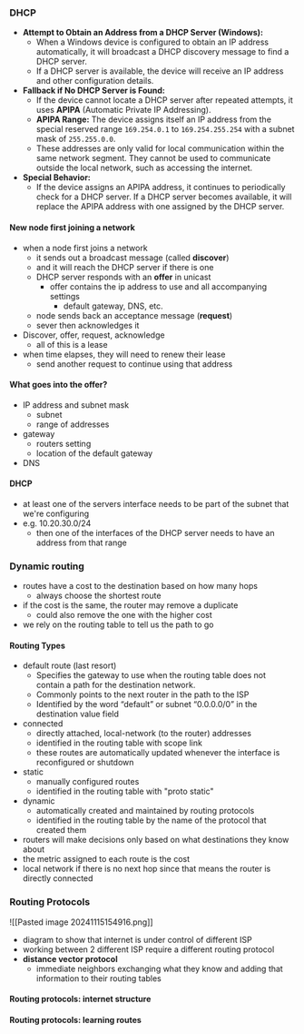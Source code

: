 ### DHCP
- **Attempt to Obtain an Address from a DHCP Server (Windows):**
    - When a Windows device is configured to obtain an IP address automatically, it will broadcast a DHCP discovery message to find a DHCP server.
    - If a DHCP server is available, the device will receive an IP address and other configuration details.
- **Fallback if No DHCP Server is Found:**
    - If the device cannot locate a DHCP server after repeated attempts, it uses **APIPA** (Automatic Private IP Addressing).
    - **APIPA Range:** The device assigns itself an IP address from the special reserved range `169.254.0.1` to `169.254.255.254` with a subnet mask of `255.255.0.0`.
    - These addresses are only valid for local communication within the same network segment. They cannot be used to communicate outside the local network, such as accessing the internet.
- **Special Behavior:**
    - If the device assigns an APIPA address, it continues to periodically check for a DHCP server. If a DHCP server becomes available, it will replace the APIPA address with one assigned by the DHCP server.

#### New node first joining a network 
- when a node first joins a network
	- it sends out a broadcast message (called **discover**)
	- and it will reach the DHCP server if there is one
	- DHCP server responds with an **offer** in unicast 
		- offer contains the ip address to use and all accompanying settings
			- default gateway, DNS, etc.
	- node sends back an acceptance message (**request**)
	- sever then acknowledges it  
- Discover, offer, request, acknowledge 
	- all of this is a lease 
- when time elapses, they will need to renew their lease
	- send another request to continue using that address 

#### What goes into the offer?
- IP address and subnet mask
	- subnet
	- range of addresses
- gateway
	- routers setting 
	- location of the default gateway 
- DNS

#### DHCP 
- at least one of the servers interface needs to be part of the subnet that we're configuring 
- e.g. 10.20.30.0/24
	- then one of the interfaces of the DHCP server needs to have an address from that range 

### Dynamic routing
- routes have a cost to the destination based on how many hops
	- always choose the shortest route
- if the cost is the same, the router may remove a duplicate 
	- could also remove the one with the higher cost 
- we rely on the routing table to tell us the path to go

#### Routing Types
- default route (last resort)
	- Specifies the gateway to use when the routing table does not contain a path for the destination network.  
	- Commonly points to the next router in the path to the ISP  
	- Identified by the word “default” or subnet “0.0.0.0/0” in the destination value field
- connected
	- directly attached, local-network (to the router) addresses
	- identified in the routing table with scope link
	- these routes are automatically updated whenever the interface is reconfigured or shutdown 
- static
	- manually configured routes
	- identified in the routing table with "proto static"
- dynamic
	- automatically created and maintained by routing protocols
	- identified in the routing table by the name of the protocol that created them
- routers will make decisions only based on what destinations they know about 
- the metric assigned to each route is the cost 
- local network if there is no next hop since that means the router is directly connected 

### Routing Protocols

![[Pasted image 20241115154916.png]]
- diagram to show that internet is under control of different ISP 
- working between 2 different ISP require a different routing protocol 
- **distance vector protocol**
	- immediate neighbors exchanging what they know and adding that information to their routing tables 

#### Routing protocols: internet structure

#### Routing protocols: learning routes